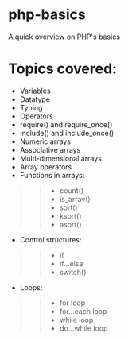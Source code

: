 # php-basics
A quick overview on PHP's basics

# Topics covered:
- Variables
- Datatype
- Typing
- Operators
- require() and require_once()
- include() and include_once()
- Numeric arrays
- Associative arrays
- Multi-dimensional arrays
- Array operators
- Functions in arrays: 
>>- count()
>>- is_array()
>>- sort()
>>- ksort()
>>- asort()

- Control structures:
>>- if
>>- if...else
>>- switch()

- Loops:
>>- for loop
>>- for...each loop
>>- while loop
>>- do...while loop
